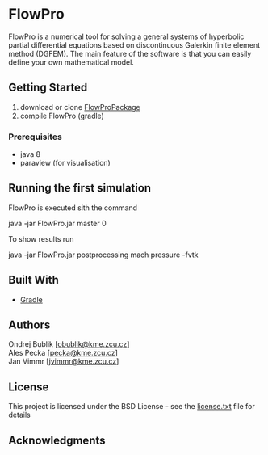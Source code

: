 # FlowPro

FlowPro is a numerical tool for solving a general systems of hyperbolic partial differential equations
 based on discontinuous Galerkin finite element method (DGFEM). 
The main feature of the software is that you can easily define your own mathematical model.

## Getting Started
1) download or clone [FlowProPackage](https://github.com/ondrabublik/FlowProPackage)
2) compile FlowPro (gradle)

### Prerequisites
* java 8
* paraview (for visualisation) 

## Running the first simulation
FlowPro is executed sith the command

java -jar FlowPro.jar master 0

To show results run

java -jar FlowPro.jar postprocessing mach pressure -fvtk

## Built With
* [Gradle](https://gradle.org/)

## Authors
Ondrej Bublik [obublik@kme.zcu.cz]  
Ales Pecka [pecka@kme.zcu.cz]  
Jan Vimmr [jvimmr@kme.zcu.cz]

## License

This project is licensed under the BSD License - see the [license.txt](license.txt) file for details

## Acknowledgments

